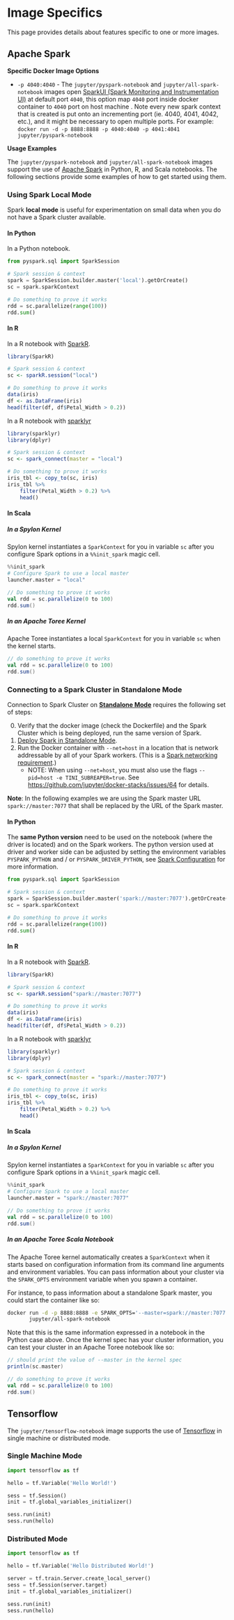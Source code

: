 # Image Specifics

This page provides details about features specific to one or more images.

## Apache Spark

**Specific Docker Image Options**

* `-p 4040:4040` - The `jupyter/pyspark-notebook` and `jupyter/all-spark-notebook` images open [SparkUI (Spark Monitoring and Instrumentation UI)](http://spark.apache.org/docs/latest/monitoring.html) at default port `4040`, this option map `4040` port inside docker container to `4040` port on host machine . Note every new spark context that is created is put onto an incrementing port (ie. 4040, 4041, 4042, etc.), and it might be necessary to open multiple ports. For example: `docker run -d -p 8888:8888 -p 4040:4040 -p 4041:4041 jupyter/pyspark-notebook` 

**Usage Examples**

The `jupyter/pyspark-notebook` and `jupyter/all-spark-notebook` images support the use of [Apache Spark](https://spark.apache.org/) in Python, R, and Scala notebooks. The following sections provide some examples of how to get started using them.

### Using Spark Local Mode

Spark **local mode** is useful for experimentation on small data when you do not have a Spark cluster available.

#### In Python

In a Python notebook.

```python
from pyspark.sql import SparkSession

# Spark session & context
spark = SparkSession.builder.master('local').getOrCreate()
sc = spark.sparkContext

# Do something to prove it works
rdd = sc.parallelize(range(100))
rdd.sum()
```

#### In R

In a R notebook with [SparkR][sparkr].

```R
library(SparkR)

# Spark session & context
sc <- sparkR.session("local")

# Do something to prove it works
data(iris)
df <- as.DataFrame(iris)
head(filter(df, df$Petal_Width > 0.2))
```

In a R notebook with [sparklyr][sparklyr]

```R
library(sparklyr)
library(dplyr)

# Spark session & context
sc <- spark_connect(master = "local")

# Do something to prove it works
iris_tbl <- copy_to(sc, iris)
iris_tbl %>% 
    filter(Petal_Width > 0.2) %>%
    head()
```

#### In Scala

##### In a Spylon Kernel

Spylon kernel instantiates a `SparkContext` for you in variable `sc` after you configure Spark
options in a `%%init_spark` magic cell.

```python
%%init_spark
# Configure Spark to use a local master
launcher.master = "local"
```

```scala
// Do something to prove it works
val rdd = sc.parallelize(0 to 100)
rdd.sum()
```

##### In an Apache Toree Kernel

Apache Toree instantiates a local `SparkContext` for you in variable `sc` when the kernel starts.

```scala
// do something to prove it works
val rdd = sc.parallelize(0 to 100)
rdd.sum()
```

### Connecting to a Spark Cluster in Standalone Mode

Connection to Spark Cluster on **[Standalone Mode](https://spark.apache.org/docs/latest/spark-standalone.html)** requires the following set of steps:

0. Verify that the docker image (check the Dockerfile) and the Spark Cluster which is being
   deployed, run the same version of Spark.
1. [Deploy Spark in Standalone Mode](http://spark.apache.org/docs/latest/spark-standalone.html).
2. Run the Docker container with `--net=host` in a location that is network addressable by all of
   your Spark workers. (This is a [Spark networking
   requirement](http://spark.apache.org/docs/latest/cluster-overview.html#components).)
    * NOTE: When using `--net=host`, you must also use the flags `--pid=host -e
      TINI_SUBREAPER=true`. See https://github.com/jupyter/docker-stacks/issues/64 for details.

**Note**: In the following examples we are using the Spark master URL `spark://master:7077` that shall be replaced by the URL of the Spark master.

#### In Python

The **same Python version** need to be used on the notebook (where the driver is located) and on the Spark workers.
The python version used at driver and worker side can be adjusted by setting the environment variables `PYSPARK_PYTHON` and / or `PYSPARK_DRIVER_PYTHON`, see [Spark Configuration][spark-conf] for more information.

```python
from pyspark.sql import SparkSession

# Spark session & context
spark = SparkSession.builder.master('spark://master:7077').getOrCreate()
sc = spark.sparkContext

# Do something to prove it works
rdd = sc.parallelize(range(100))
rdd.sum()
```

#### In R

In a R notebook with [SparkR][sparkr].

```R
library(SparkR)

# Spark session & context
sc <- sparkR.session("spark://master:7077")

# Do something to prove it works
data(iris)
df <- as.DataFrame(iris)
head(filter(df, df$Petal_Width > 0.2))
```

In a R notebook with [sparklyr][sparklyr]

```R
library(sparklyr)
library(dplyr)

# Spark session & context
sc <- spark_connect(master = "spark://master:7077")

# Do something to prove it works
iris_tbl <- copy_to(sc, iris)
iris_tbl %>% 
    filter(Petal_Width > 0.2) %>%
    head()
```

#### In Scala

##### In a Spylon Kernel

Spylon kernel instantiates a `SparkContext` for you in variable `sc` after you configure Spark
options in a `%%init_spark` magic cell.

```python
%%init_spark
# Configure Spark to use a local master
launcher.master = "spark://master:7077"
```

```scala
// Do something to prove it works
val rdd = sc.parallelize(0 to 100)
rdd.sum()
```

##### In an Apache Toree Scala Notebook

The Apache Toree kernel automatically creates a `SparkContext` when it starts based on configuration information from its command line arguments and environment variables. You can pass information about your cluster via the `SPARK_OPTS` environment variable when you spawn a container.

For instance, to pass information about a standalone Spark master, you could start the container like so:

```bash
docker run -d -p 8888:8888 -e SPARK_OPTS='--master=spark://master:7077' \
       jupyter/all-spark-notebook
```

Note that this is the same information expressed in a notebook in the Python case above. Once the kernel spec has your cluster information, you can test your cluster in an Apache Toree notebook like so:

```scala
// should print the value of --master in the kernel spec
println(sc.master)

// do something to prove it works
val rdd = sc.parallelize(0 to 100)
rdd.sum()
```

## Tensorflow

The `jupyter/tensorflow-notebook` image supports the use of
[Tensorflow](https://www.tensorflow.org/) in single machine or distributed mode.

### Single Machine Mode

```python
import tensorflow as tf

hello = tf.Variable('Hello World!')

sess = tf.Session()
init = tf.global_variables_initializer()

sess.run(init)
sess.run(hello)
```

### Distributed Mode

```python
import tensorflow as tf

hello = tf.Variable('Hello Distributed World!')

server = tf.train.Server.create_local_server()
sess = tf.Session(server.target)
init = tf.global_variables_initializer()

sess.run(init)
sess.run(hello)
```

[sparkr]: https://spark.apache.org/docs/latest/sparkr.html
[sparklyr]: https://spark.rstudio.com/
[spark-conf]: https://spark.apache.org/docs/latest/configuration.html